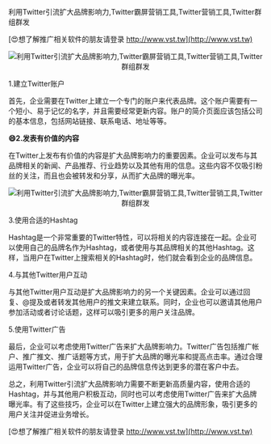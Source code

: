 利用Twitter引流扩大品牌影响力,Twitter霸屏营销工具,Twitter营销工具,Twitter群组群发

[😍想了解推广相关软件的朋友请登录 http://www.vst.tw](http://www.vst.tw)

 <center><img src="https://vst.tw/MP4/tuiguang/png/6.png" alt="利用Twitter引流扩大品牌影响力,Twitter霸屏营销工具,Twitter营销工具,Twitter群组群发"></center>

1.建立Twitter账户

首先，企业需要在Twitter上建立一个专门的账户来代表品牌。这个账户需要有一个短小、易于记忆的名字，并且需要经常更新内容。账户的简介页面应该包括公司的基本信息，包括网站链接、联系电话、地址等等。

**😄2.发表有价值的内容**

在Twitter上发布有价值的内容是扩大品牌影响力的重要因素。企业可以发布与其品牌相关的新闻、产品推荐、行业趋势以及其他有用的信息。这些内容不仅吸引粉丝的关注，而且也会被转发和分享，从而扩大品牌的曝光率。

 <center><img src="https://vst.tw/MP4/tuiguang/png/0.png" alt="利用Twitter引流扩大品牌影响力,Twitter霸屏营销工具,Twitter营销工具,Twitter群组群发"></center>

3.使用合适的Hashtag

Hashtag是一个非常重要的Twitter特性，可以将相关的内容连接在一起。企业可以使用自己的品牌名作为Hashtag，或者使用与其品牌相关的其他Hashtag。这样，当用户在Twitter上搜索相关的Hashtag时，他们就会看到企业的品牌信息。

4.与其他Twitter用户互动

与其他Twitter用户互动是扩大品牌影响力的另一个关键因素。企业可以通过回复、@提及或者转发其他用户的推文来建立联系。同时，企业也可以邀请其他用户参加活动或者讨论话题，这样可以吸引更多的用户关注品牌。

5.使用Twitter广告

最后，企业可以考虑使用Twitter广告来扩大品牌影响力。Twitter广告包括推广帐户、推广推文、推广话题等方式，用于扩大品牌的曝光率和提高点击率。通过合理运用Twitter广告，企业可以将自己的品牌信息传达到更多的潜在客户中去。

总之，利用Twitter引流扩大品牌影响力需要不断更新高质量内容，使用合适的Hashtag，并与其他用户积极互动，同时也可以考虑使用Twitter广告来扩大品牌曝光率。有了这些技巧，企业可以在Twitter上建立强大的品牌形象，吸引更多的用户关注并促进业务增长。

[😍想了解推广相关软件的朋友请登录 http://www.vst.tw](http://www.vst.tw)



